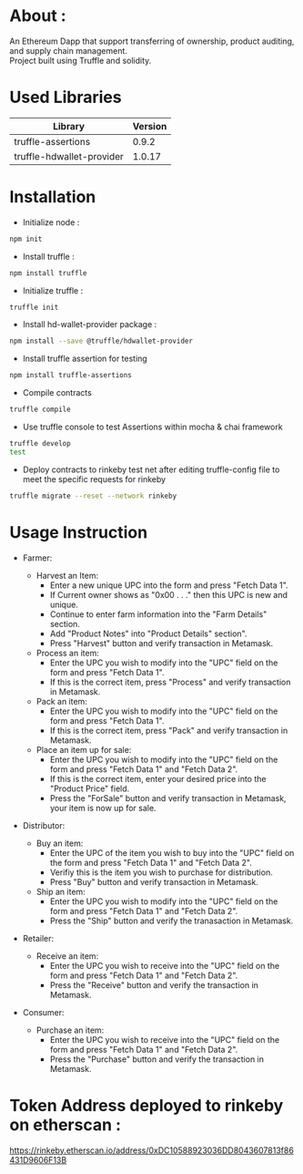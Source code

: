 # About : 
An Ethereum Dapp that support transferring of ownership, product auditing, and supply chain management.\
Project built using Truffle and solidity. 

# Used Libraries

| Library       | Version       |
| ------------- | ------------- |
| truffle-assertions  | 0.9.2 |
| truffle-hdwallet-provider | 1.0.17 |

# Installation 
* Initialize node : 
```bash
npm init
```
* Install truffle : 
```bash
npm install truffle
```

* Initialize truffle : 
```bash
truffle init
```

* Install hd-wallet-provider package : 
```bash
npm install --save @truffle/hdwallet-provider
```

* Install truffle assertion for testing 
```bash 
npm install truffle-assertions
```

* Compile contracts 
```bash 
truffle compile
```

* Use truffle console to test Assertions within mocha & chai framework 
```bash 
truffle develop
test
```

* Deploy contracts to rinkeby test net after editing truffle-config file to meet the specific requests for rinkeby 
```bash 
truffle migrate --reset --network rinkeby
```


# Usage Instruction 
* Farmer:

  * Harvest an Item:
    * Enter a new unique UPC into the form and press "Fetch Data 1".
    * If Current owner shows as "0x00 . . ." then this UPC is new and unique.
    * Continue to enter farm information into the "Farm Details" section.
    * Add "Product Notes" into "Product Details" section".
    * Press "Harvest" button and verify transaction in Metamask.
  * Process an item:
    * Enter the UPC you wish to modify into the "UPC" field on the form and press "Fetch Data 1".
    * If this is the correct item, press "Process" and verify transaction in Metamask.
  * Pack an item:
    * Enter the UPC you wish to modify into the "UPC" field on the form and press "Fetch Data 1".
    * If this is the correct item, press "Pack" and verify transaction in Metamask.
  * Place an item up for sale:
    * Enter the UPC you wish to modify into the "UPC" field on the form and press "Fetch Data 1" and "Fetch Data 2".
    * If this is the correct item, enter your desired price into the "Product Price" field.
    * Press the "ForSale" button and verify transaction in Metamask, your item is now up for sale.
    
* Distributor:

  * Buy an item:
    * Enter the UPC of the item you wish to buy into the "UPC" field on the form and press "Fetch Data 1" and "Fetch Data 2".
    * Verifiy this is the item you wish to purchase for distribution.
    * Press "Buy" button and verify transaction in Metamask.
  * Ship an item:
    * Enter the UPC you wish to modify into the "UPC" field on the form and press "Fetch Data 1" and "Fetch Data 2".
    * Press the "Ship" button and verify the tranasaction in Metamask.
    
* Retailer:

  * Receive an item:
    * Enter the UPC you wish to receive into the "UPC" field on the form and press "Fetch Data 1" and "Fetch Data 2".
    * Press the "Receive" button and verify the transaction in Metamask.

* Consumer:

  * Purchase an item:
    * Enter the UPC you wish to receive into the "UPC" field on the form and press "Fetch Data 1" and "Fetch Data 2".
    * Press the "Purchase" button and verify the transaction in Metamask.


# Token Address deployed to rinkeby on etherscan :
https://rinkeby.etherscan.io/address/0xDC10588923036DD8043607813f86431D9606F13B
